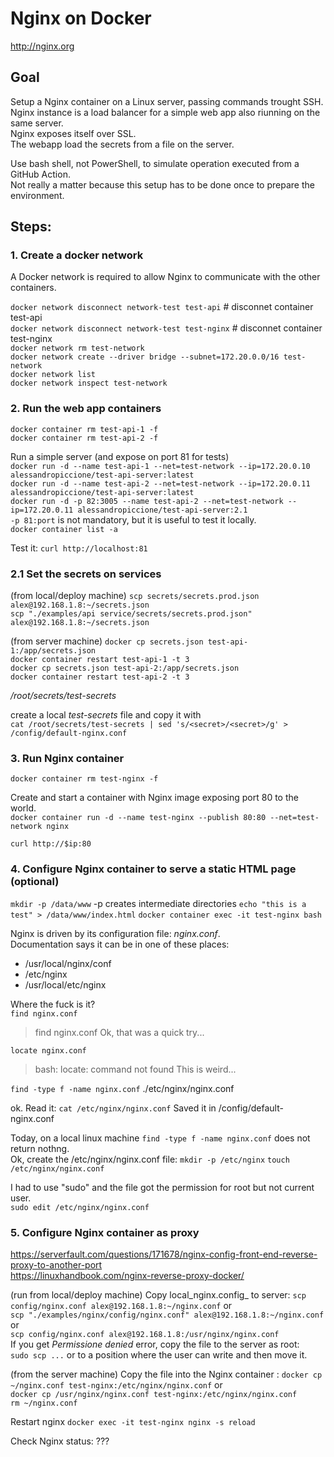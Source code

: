 # Nginx on Docker

<http://nginx.org>

## Goal
Setup a Nginx container on a Linux server, passing commands trought SSH.  
Nginx instance is a load balancer for a simple web app also riunning on the same server.   
Nginx exposes itself over SSL.  
The webapp load the secrets from a file on the server.  

Use bash shell, not PowerShell, to simulate operation executed from a GitHub Action.  
Not really a matter because this setup has to be done once to prepare the environment.  

## Steps:

### 1. Create a docker network
A Docker network is required to allow Nginx to communicate with the other containers.  
  
``docker network disconnect network-test test-api`` # disconnet container test-api  
``docker network disconnect network-test test-nginx`` # disconnet container test-nginx  
``docker network rm test-network``  
``docker network create --driver bridge --subnet=172.20.0.0/16 test-network``  
``docker network list``  
``docker network inspect test-network``

### 2. Run the web app containers

``docker container rm test-api-1 -f``  
``docker container rm test-api-2 -f``  
  
Run a simple server (and expose on port 81 for tests)  
``docker run -d --name test-api-1 --net=test-network --ip=172.20.0.10 alessandropiccione/test-api-server:latest``  
``docker run -d --name test-api-2 --net=test-network --ip=172.20.0.11 alessandropiccione/test-api-server:latest``  
``docker run -d -p 82:3005 --name test-api-2 --net=test-network --ip=172.20.0.11 alessandropiccione/test-api-server:2.1``  
``-p 81:port`` is not mandatory, but it is useful to test it locally.  
``docker container list -a``  
  
Test it: ``curl http://localhost:81`` 

### 2.1 Set the secrets on services
(from local/deploy machine)
``scp secrets/secrets.prod.json alex@192.168.1.8:~/secrets.json``  
``scp "./examples/api service/secrets/secrets.prod.json" alex@192.168.1.8:~/secrets.json``  
  
(from server machine)
``docker cp secrets.json test-api-1:/app/secrets.json``  
``docker container restart test-api-1 -t 3``  
``docker cp secrets.json test-api-2:/app/secrets.json``  
``docker container restart test-api-2 -t 3``  

 _/root/secrets/test-secrets_  

create a local _test-secrets_ file and copy it with  
``cat /root/secrets/test-secrets | sed 's/<secret>/<secret>/g' > /config/default-nginx.conf``

### 3. Run Nginx container

``docker container rm test-nginx -f``

Create and start a container with Nginx image exposing port 80 to the world.  
``docker container run -d --name test-nginx --publish 80:80 --net=test-network nginx``

``curl http://$ip:80``

### 4. Configure Nginx container to serve a static HTML page (optional)

``mkdir -p /data/www``  -p creates intermediate directories
``echo "this is a test" > /data/www/index.html``
``docker container exec -it test-nginx bash``

Nginx is driven by its configuration file: _nginx.conf_.  
Documentation says it can be in one of these places:

- /usr/local/nginx/conf
- /etc/nginx
- /usr/local/etc/nginx

Where the fuck is it?  
``find nginx.conf``
> find nginx.conf
Ok, that was a quick try...

``locate nginx.conf``
> bash: locate: command not found
This is weird...

``find -type f -name nginx.conf``
./etc/nginx/nginx.conf

ok. Read it:
``cat /etc/nginx/nginx.conf``
Saved it in /config/default-nginx.conf

Today, on a local linux machine ``find -type f -name nginx.conf`` does not return nothng.  
Ok, create the /etc/nginx/nginx.conf file:
``mkdir -p /etc/nginx``
``touch /etc/nginx/nginx.conf``

I had to use "sudo" and the file got the permission for root but not current user.  
``sudo edit /etc/nginx/nginx.conf``

### 5. Configure Nginx container as proxy

https://serverfault.com/questions/171678/nginx-config-front-end-reverse-proxy-to-another-port  
https://linuxhandbook.com/nginx-reverse-proxy-docker/  

(run from local/deploy machine)
Copy local_nginx.config_ to server:
``scp config/nginx.conf alex@192.168.1.8:~/nginx.conf`` or  
``scp "./examples/nginx/config/nginx.conf" alex@192.168.1.8:~/nginx.conf`` or  
``scp config/nginx.conf alex@192.168.1.8:/usr/nginx/nginx.conf``  
If you get _Permissione denied_ error, copy the file to the server as root:  
``sudo scp ...`` or to a position where the user can write and then move it.

(from the server machine)
Copy the file into the Nginx container :
``docker cp ~/nginx.conf test-nginx:/etc/nginx/nginx.conf`` or  
``docker cp /usr/nginx/nginx.conf test-nginx:/etc/nginx/nginx.conf``  
``rm ~/nginx.conf``

Restart nginx
``docker exec -it test-nginx nginx -s reload``

Check Nginx status:
???
